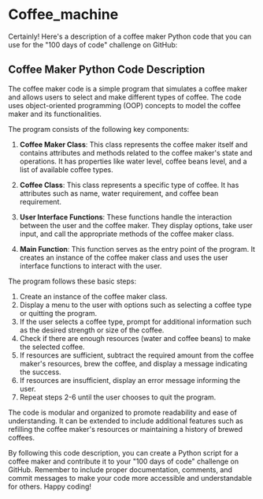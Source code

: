 # Coffee_machine

Certainly! Here's a description of a coffee maker Python code that you can use for the "100 days of code" challenge on GitHub:

## Coffee Maker Python Code Description

The coffee maker code is a simple program that simulates a coffee maker and allows users to select and make different types of coffee. The code uses object-oriented programming (OOP) concepts to model the coffee maker and its functionalities.

The program consists of the following key components:

1. **Coffee Maker Class**: This class represents the coffee maker itself and contains attributes and methods related to the coffee maker's state and operations. It has properties like water level, coffee beans level, and a list of available coffee types.

2. **Coffee Class**: This class represents a specific type of coffee. It has attributes such as name, water requirement, and coffee bean requirement.

3. **User Interface Functions**: These functions handle the interaction between the user and the coffee maker. They display options, take user input, and call the appropriate methods of the coffee maker class.

4. **Main Function**: This function serves as the entry point of the program. It creates an instance of the coffee maker class and uses the user interface functions to interact with the user.

The program follows these basic steps:

1. Create an instance of the coffee maker class.
2. Display a menu to the user with options such as selecting a coffee type or quitting the program.
3. If the user selects a coffee type, prompt for additional information such as the desired strength or size of the coffee.
4. Check if there are enough resources (water and coffee beans) to make the selected coffee.
5. If resources are sufficient, subtract the required amount from the coffee maker's resources, brew the coffee, and display a message indicating the success.
6. If resources are insufficient, display an error message informing the user.
7. Repeat steps 2-6 until the user chooses to quit the program.

The code is modular and organized to promote readability and ease of understanding. It can be extended to include additional features such as refilling the coffee maker's resources or maintaining a history of brewed coffees.

By following this code description, you can create a Python script for a coffee maker and contribute it to your "100 days of code" challenge on GitHub. Remember to include proper documentation, comments, and commit messages to make your code more accessible and understandable for others. Happy coding!
